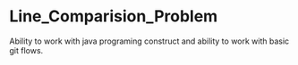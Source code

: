 # Line_Comparision_Problem
Ability to work with java programing construct and ability to work with basic git flows.
